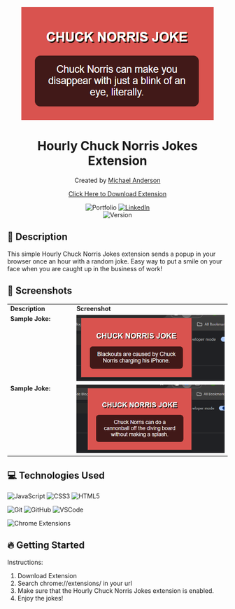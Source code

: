 <p align="center"> <img src="/chuck-joke-1.png" alt="Chuck Norris Jokes Cover"> </p>

<h1 align="center"><strong>Hourly Chuck Norris Jokes Extension</strong></h1>

<p align="center"> Created by <a href="https://www.linkedin.com/in/cloud9coding/">Michael Anderson</a> </p>

<p align="center"> <a href="">Click Here to Download Extension</a> </p>

<div align="center"> <img src="https://img.shields.io/badge/Portfolio-blue?style=flat&logo=internet-explorer" alt="Portfolio"> <a href="https://www.linkedin.com/in/cloud9coding/"> <img src="https://img.shields.io/badge/LinkedIn-blue?style=flat&logo=linkedin" alt="LinkedIn"> </a> </div>

<div align="center"> <img src="https://img.shields.io/badge/Version-1.0.0-green?style=flat" alt="Version"> </div>

## 📄 Description

This simple Hourly Chuck Norris Jokes extension sends a popup in your browser once an hour with a random joke. Easy way to put a smile on your face when you are caught up in the business of work!

## 📸 Screenshots
<table style="width:100%;">
  <tr>
    <td style="width:30%; vertical-align: top;">
      <strong>Description</strong>
    </td>
    <td style="width:70%; vertical-align: top;">
      <strong>Screenshot</strong>
    </td>
  </tr>
  <tr>
    <td style="width:30%; vertical-align: top;">
      <strong>Sample Joke:</strong>
    </td>
    <td style="width:70%; vertical-align: top;">
      <img src="/chuck-joke-2.png" alt="Chuck Norris Joke" style="width: 100%;">
    </td>
  </tr>
  <tr>
    <td style="width:30%; vertical-align: top;">
      <strong>Sample Joke:</strong>
    </td>
    <td style="width:70%; vertical-align: top;">
      <img src="/chuck-joke-3.png" alt="Chuck Norris Joke" style="width: 100%;">
    </td>
  </tr>
</table>

## 💻 Technologies Used
![JavaScript](https://img.shields.io/badge/-JavaScript-323330?style=flat&logo=javascript)
![CSS3](https://img.shields.io/badge/-CSS3-1572B6?style=flat&logo=css3)
![HTML5](https://img.shields.io/badge/-HTML5-E34F26?style=flat&logo=html5)

![Git](https://img.shields.io/badge/-Git-F05032?style=flat&logo=git)
![GitHub](https://img.shields.io/badge/-GitHub-181717?style=flat&logo=github)
![VSCode](https://img.shields.io/badge/-VSCode-007ACC?style=flat&logo=visual-studio-code)

![Chrome Extensions](https://img.shields.io/badge/Chrome_Extensions-Add_to_Chrome-blue?style=for-the-badge&logo=Google_Chrome&logoColor=white)


## 🔥 Getting Started

Instructions:

1. Download Extension
2. Search chrome://extensions/ in your url
3. Make sure that the Hourly Chuck Norris Jokes extension is enabled.
4. Enjoy the jokes!
